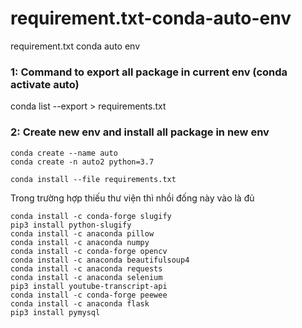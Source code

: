# requirement.txt-conda-auto-env
requirement.txt conda auto env


### 1: Command to export all package in current env (conda activate auto)
conda list --export > requirements.txt

### 2: Create new env and install all package in new env
```
conda create --name auto
conda create -n auto2 python=3.7

conda install --file requirements.txt
```


Trong trường hợp thiếu thư viện thì nhồi đống này vào là đủ
```
conda install -c conda-forge slugify
pip3 install python-slugify
conda install -c anaconda pillow
conda install -c anaconda numpy
conda install -c conda-forge opencv
conda install -c anaconda beautifulsoup4
conda install -c anaconda requests
conda install -c anaconda selenium
pip3 install youtube-transcript-api
conda install -c conda-forge peewee
conda install -c anaconda flask
pip3 install pymysql
```
